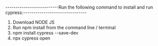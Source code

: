 --------------------------Run the following command to install and run cypress:-------------------------------
1. Download NODE JS 
2. Run npm install from the command line / terminal
3. npm install cypress --save-dev
4. npx cypress open

